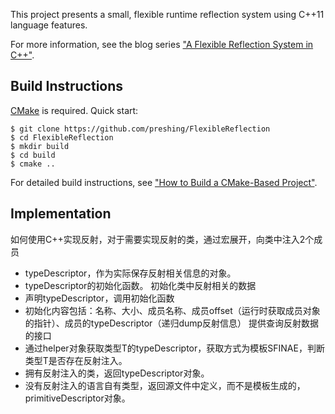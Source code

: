 This project presents a small, flexible runtime reflection system using C++11 language features.

For more information, see the blog series ["A Flexible Reflection System in C++"](http://preshing.com/20180116/a-primitive-reflection-system-in-cpp-part-1).

## Build Instructions

[CMake](https://cmake.org/) is required. Quick start:

    $ git clone https://github.com/preshing/FlexibleReflection
    $ cd FlexibleReflection
    $ mkdir build
    $ cd build
    $ cmake ..

For detailed build instructions, see ["How to Build a CMake-Based Project"](http://preshing.com/20170511/how-to-build-a-cmake-based-project).

## Implementation
如何使用C++实现反射，对于需要实现反射的类，通过宏展开，向类中注入2个成员
- typeDescriptor，作为实际保存反射相关信息的对象。
- typeDescriptor的初始化函数。
初始化类中反射相关的数据
- 声明typeDescriptor，调用初始化函数
- 初始化内容包括：名称、大小、成员名称、成员offset（运行时获取成员对象的指针）、成员的typeDescriptor（递归dump反射信息）
提供查询反射数据的接口
- 通过helper对象获取类型T的typeDescriptor，获取方式为模板SFINAE，判断类型T是否存在反射注入。
- 拥有反射注入的类，返回typeDescriptor对象。
- 没有反射注入的语言自有类型，返回源文件中定义，而不是模板生成的，primitiveDescriptor对象。